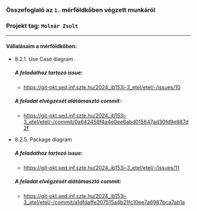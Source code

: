 ### Összefoglaló az `1.` mérföldkőben végzett munkáról

### Projekt tag: `Molnár Zsolt`

___

#### Vállalásaim a mérföldkőben: 

 - 8.2.1. Use Case diagram

    ##### A feladathoz tartozó issue:

     - https://git-okt.sed.inf.szte.hu/2024_ib153i-3_etel/etel/-/issues/10

    ##### A feladat elvégzését alátámasztó commit:

     - https://git-okt.sed.inf.szte.hu/2024_ib153i-3_etel/etel/-/commit/0a642458f4a4e0ee6abd015647ad30fd9e887d2f


 - 8.2.5. Package diagram

    ##### A feladathoz tartozó issue:

     - https://git-okt.sed.inf.szte.hu/2024_ib153i-3_etel/etel/-/issues/11

    ##### A feladat elvégzését alátámasztó commit:

     - https://git-okt.sed.inf.szte.hu/2024_ib153i-3_etel/etel/-/commit/a1dfdaffe207515a4b21fc10ee7a6987bca7ab1a
